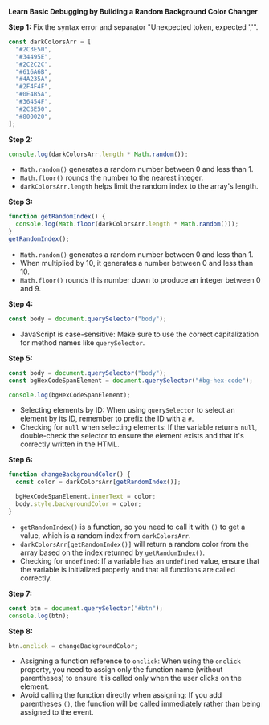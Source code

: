 **Learn Basic Debugging by Building a Random Background Color Changer**

**Step 1:** Fix the syntax error and separator "Unexpected token, expected ','".

```javascript
const darkColorsArr = [
  "#2C3E50",
  "#34495E",
  "#2C2C2C",
  "#616A6B",
  "#4A235A",
  "#2F4F4F",
  "#0E4B5A",
  "#36454F",
  "#2C3E50",
  "#800020",
];
```

**Step 2:**
```javascript
console.log(darkColorsArr.length * Math.random());
```
- `Math.random()` generates a random number between 0 and less than 1.
- `Math.floor()` rounds the number to the nearest integer.
- `darkColorsArr.length` helps limit the random index to the array's length.

**Step 3:**
```javascript
function getRandomIndex() {
  console.log(Math.floor(darkColorsArr.length * Math.random()));
}
getRandomIndex();
```
- `Math.random()` generates a random number between 0 and less than 1.
- When multiplied by 10, it generates a number between 0 and less than 10.
- `Math.floor()` rounds this number down to produce an integer between 0 and 9.

**Step 4:**
```javascript
const body = document.querySelector("body");
```
- JavaScript is case-sensitive: Make sure to use the correct capitalization for method names like `querySelector`.

**Step 5:**
```javascript
const body = document.querySelector("body");
const bgHexCodeSpanElement = document.querySelector("#bg-hex-code");

console.log(bgHexCodeSpanElement);
```
- Selecting elements by ID: When using `querySelector` to select an element by its ID, remember to prefix the ID with a `#`.
- Checking for `null` when selecting elements: If the variable returns `null`, double-check the selector to ensure the element exists and that it's correctly written in the HTML.

**Step 6:**
```javascript
function changeBackgroundColor() {
  const color = darkColorsArr[getRandomIndex()];

  bgHexCodeSpanElement.innerText = color;
  body.style.backgroundColor = color;
}
```
- `getRandomIndex()` is a function, so you need to call it with `()` to get a value, which is a random index from `darkColorsArr`.
- `darkColorsArr[getRandomIndex()]` will return a random color from the array based on the index returned by `getRandomIndex()`.
- Checking for `undefined`: If a variable has an `undefined` value, ensure that the variable is initialized properly and that all functions are called correctly.

**Step 7:**
```javascript
const btn = document.querySelector("#btn");
console.log(btn);
```

**Step 8:**
```javascript
btn.onclick = changeBackgroundColor;
```
- Assigning a function reference to `onclick`: When using the `onclick` property, you need to assign only the function name (without parentheses) to ensure it is called only when the user clicks on the element.
- Avoid calling the function directly when assigning: If you add parentheses `()`, the function will be called immediately rather than being assigned to the event.